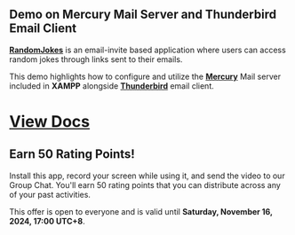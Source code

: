 ## Demo on Mercury Mail Server and Thunderbird Email Client
[**RandomJokes**](http://localhost/randomjokes) is an email-invite based application
where users can access random jokes through links sent to their emails.

This demo highlights how to configure and utilize
the [**Mercury**](https://www.quora.com/What-is-XAMPP-Mercury) Mail server included in **XAMPP**
alongside [**Thunderbird**](https://www.thunderbird.net/en-US/) email client.

# [View Docs](https://kulotsystems.github.io/randomjokes)


## Earn 50 Rating Points!

Install this app, record your screen while using it, and send the video to our Group Chat. You'll earn 50 rating points that you can distribute across any of your past activities.

This offer is open to everyone and is valid until **Saturday, November 16, 2024, 17:00 UTC+8**.

